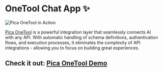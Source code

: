 # OneTool Chat App ✨

![Pica OneTool in Action](onetool-demo.gif)

[Pica OneTool](https://www.npmjs.com/package/@picahq/ai) is a powerful integration layer that seamlessly connects AI with any API. With automatic handling of schema definitions, authentication flows, and execution processes, it eliminates the complexity of API integrations - allowing you to focus on building great experiences.

## Check it out: [Pica OneTool Demo](https://github.com/picahq/onetool-demo)